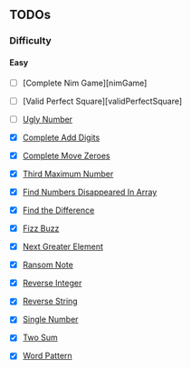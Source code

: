 ## TODOs

### Difficulty

#### Easy

- [ ] [Complete Nim Game][nimGame]

- [ ] [Valid Perfect Square][validPerfectSquare]

- [ ] [Ugly Number][uglyNumber]

- [x] [Complete Add Digits][addDigits]

- [x] [Complete Move Zeroes][moveZeroes]

- [x] [Third Maximum Number][thirdMaxNum]

- [x] [Find Numbers Disappeared In Array][findNumsDisappearedInArray]

- [x] [Find the Difference][findTheDifference]

- [x] [Fizz Buzz][fizzBuzz]

- [x] [Next Greater Element][nextGreaterEl]

- [x] [Ransom Note][ransomNote]

- [x] [Reverse Integer][reverseInteger]

- [x] [Reverse String][reverseString]

- [x] [Single Number][singleNumber]

- [x] [Two Sum][twoSum]

- [x] [Word Pattern][wordPattern]


[nim_game]: https://github.com/tbuchannan/leetCode_hackerRank/blob/master/Easy/nimGame.js

[valid_perfect_square]:http//github.com/tbuchannan/leetCode_hackerRank/blob/master/valid_perfect_square.js

[uglyNumber]:http//github.com/tbuchannan/leetCode_hackerRank/blob/master/uglyNumber.js

[addDigits]: https://github.com/tbuchannan/leetCode_hackerRank/blob/master/Easy/addDigits.js

[moveZeroes]: https://github.com/tbuchannan/leetCode_hackerRank/blob/master/Easy/moveZeroes.js

[thirdMaxNum]: https://github.com/tbuchannan/leetCode_hackerRank/blob/master/Easy/third_maximum_number.js

[findNumsDisappearedInArray]: https://github.com/tbuchannan/leetCode_hackerRank/blob/master/Easy/findNumsDisappearedInArray.js

[findTheDifference]: https://github.com/tbuchannan/leetCode_hackerRank/blob/master/Easy/findTheDifference.js

[fizzBuzz]: https://github.com/tbuchannan/leetCode_hackerRank/blob/master/Easy/fizzBuzz.js

[nextGreaterEl]: https://github.com/tbuchannan/leetCode_hackerRank/blob/master/Easy/nextGreaterEl.js

[ransomNote]: https://github.com/tbuchannan/leetCode_hackerRank/blob/master/Easy/ransomNote.js

[reverseInteger]: https://github.com/tbuchannan/leetCode_hackerRank/blob/master/Easy/reverseInteger.js

[reverseString]: https://github.com/tbuchannan/leetCode_hackerRank/blob/master/Easy/reverseString.js

[singleNumber]: https://github.com/tbuchannan/leetCode_hackerRank/blob/master/Easy/singleNumber.js

[twoSum]: https://github.com/tbuchannan/leetCode_hackerRank/blob/master/Easy/twoSum.js

[wordPattern]: https://github.com/tbuchannan/leetCode_hackerRank/blob/master/Easy/wordPattern.js
